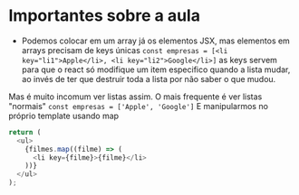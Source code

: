 # Importantes sobre a aula

- Podemos colocar em um array já os elementos JSX, mas elementos em arrays precisam de keys únicas
`const empresas = [<li key="li1">Apple</li>, <li key="li2">Google</li>]`
as keys servem para que o react só modifique um item especifico quando a lista mudar, ao invés de ter que destruir toda a lista por não saber o que mudou.

Mas é muito incomum ver listas assim. O mais frequente é ver listas "normais"
`const empresas = ['Apple', 'Google']`
E manipularmos no próprio template usando map
```js
return (
  <ul>
    {filmes.map((filme) => (
      <li key={filme}>{filme}</li>
    ))}
  </ul>
);
```